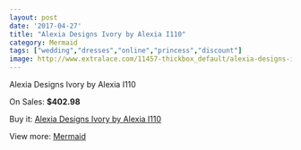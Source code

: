 ```yaml
---
layout: post
date: '2017-04-27'
title: "Alexia Designs Ivory by Alexia I110"
category: Mermaid
tags: ["wedding","dresses","online","princess","discount"]
image: http://www.extralace.com/11457-thickbox_default/alexia-designs-ivory-by-alexia-i110.jpg
---
```

Alexia Designs Ivory by Alexia I110

On Sales: **$402.98**
<a href="https://www.extralace.com/mermaid/5392-alexia-designs-ivory-by-alexia-i110.html"><amp-img layout="responsive" width="600" height="600" src="//www.extralace.com/11457-thickbox_default/alexia-designs-ivory-by-alexia-i110.jpg" alt="Alexia Designs Ivory by Alexia I110 0" /></a>
<a href="https://www.extralace.com/mermaid/5392-alexia-designs-ivory-by-alexia-i110.html"><amp-img layout="responsive" width="600" height="600" src="//www.extralace.com/11458-thickbox_default/alexia-designs-ivory-by-alexia-i110.jpg" alt="Alexia Designs Ivory by Alexia I110 1" /></a>

Buy it: [Alexia Designs Ivory by Alexia I110](https://www.extralace.com/mermaid/5392-alexia-designs-ivory-by-alexia-i110.html "Alexia Designs Ivory by Alexia I110")

View more: [Mermaid](https://www.extralace.com/5-mermaid "Mermaid")